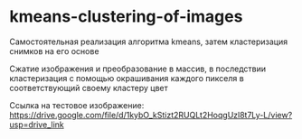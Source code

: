 # kmeans-clustering-of-images

Самостоятельная реализация алгоритма kmeans, затем кластеризация снимков на его основе

Сжатие изображения и преобразование в массив, в последствии кластеризация с помощью окрашивания каждого пикселя в соответствующий своему кластеру цвет

Ссылка на тестовое изображение: https://drive.google.com/file/d/1kybO_kStizt2RUQLt2HoqgUzl8t7Ly-L/view?usp=drive_link

